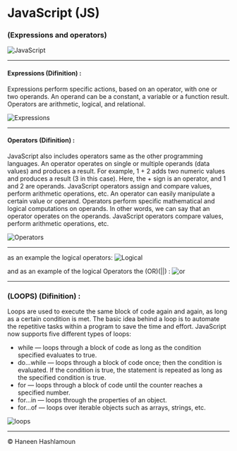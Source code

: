 # JavaScript (JS) 

### (Expressions and operators)

![JavaScript](https://globalfuture.solutions/wp-content/uploads/2019/06/javascript-frameworks.jpg)

-------------------------------------------------------

#### Expressions (Difinition) :

Expressions perform specific actions, based on an operator, with one or two operands. An operand can be a constant, a variable or a function result. Operators are arithmetic, logical, and relational.

![Expressions](https://media.geeksforgeeks.org/wp-content/uploads/20190801163131/What-is-an-Expression_-3.jpg)

---------------------------------------------------------

#### Operators (Difinition) :

JavaScript also includes operators same as the other programming languages. An operator operates on single or multiple operands (data values) and produces a result. For example, 1 + 2 adds two numeric values and produces a result (3 in this case). Here, the + sign is an operator, and 1 and 2 are operands. JavaScript operators assign and compare values, perform arithmetic operations, etc. An operator can easily manipulate a certain value or operand. Operators perform specific mathematical and logical computations on operands. In other words, we can say that an operator operates on the operands. JavaScript operators compare values, perform arithmetic operations, etc.

![Operators](https://data-flair.training/blogs/wp-content/uploads/sites/2/2019/03/JavaScript-Operators-1200x720.jpg)

------------------------------------------------------
as an example the logical operators:
![Logical](https://www.devopsschool.com/blog/wp-content/uploads/2020/07/JavaScript-Logical-Operator.png)

and as an example of the logical Operators the (OR)(||) :
![or](https://www.devopsschool.com/blog/wp-content/uploads/2020/07/JavaScript-Logical-OR.png)

-----------------------------------


### (LOOPS) (Difinition) :

Loops are used to execute the same block of code again and again, as long as a certain condition is met. The basic idea behind a loop is to automate the repetitive tasks within a program to save the time and effort. JavaScript now supports five different types of loops:

- while — loops through a block of code as long as the condition specified evaluates to true.
- do…while — loops through a block of code once; then the condition is evaluated. If the condition is true, the statement is repeated as long as the specified condition is true.
- for — loops through a block of code until the counter reaches a specified number.
- for…in — loops through the properties of an object.
- for…of — loops over iterable objects such as arrays, strings, etc.

![loops](https://d2h0cx97tjks2p.cloudfront.net/blogs/wp-content/uploads/sites/2/2019/07/JavaScript-Loops.jpg)

-----------------------------------------------------------


© Haneen Hashlamoun


